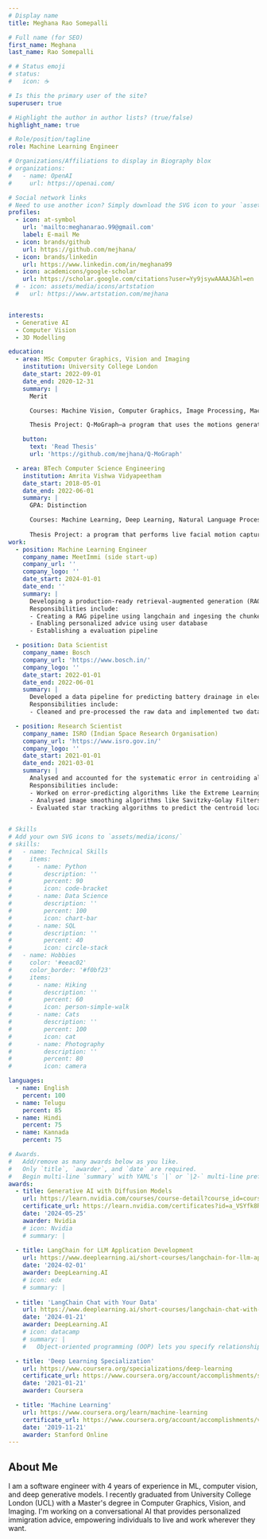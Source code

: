 ```yaml
---
# Display name
title: Meghana Rao Somepalli

# Full name (for SEO)
first_name: Meghana
last_name: Rao Somepalli

# # Status emoji
# status:
#   icon: ☕️

# Is this the primary user of the site?
superuser: true

# Highlight the author in author lists? (true/false)
highlight_name: true

# Role/position/tagline
role: Machine Learning Engineer

# Organizations/Affiliations to display in Biography blox
# organizations:
#   - name: OpenAI
#     url: https://openai.com/

# Social network links
# Need to use another icon? Simply download the SVG icon to your `assets/media/icons/` folder.
profiles:
  - icon: at-symbol
    url: 'mailto:meghanarao.99@gmail.com'
    label: E-mail Me
  - icon: brands/github
    url: https://github.com/mejhana/
  - icon: brands/linkedin
    url: https://www.linkedin.com/in/meghana99
  - icon: academicons/google-scholar
    url: https://scholar.google.com/citations?user=Yy9jsywAAAAJ&hl=en
  # - icon: assets/media/icons/artstation
  #   url: https://www.artstation.com/mejhana


interests:
  - Generative AI
  - Computer Vision
  - 3D Modelling

education:
  - area: MSc Computer Graphics, Vision and Imaging
    institution: University College London
    date_start: 2022-09-01
    date_end: 2020-12-31
    summary: |
      Merit 

      Courses: Machine Vision, Computer Graphics, Image Processing, Machine Learning in Visual Computing, Acquisition and Processing of 3D Geometry, Inverse Problems in Imaging, Computational Modelling for Biomedical Imaging and Machine Learning in Medical Imaging

      Thesis Project: Q-MoGraph—a program that uses the motions generated from a generative model like VQ-VAE sampled using a transformer to generate new motions that follow a user-defined path while performing specific actions.

    button:
      text: 'Read Thesis'
      url: 'https://github.com/mejhana/Q-MoGraph'

  - area: BTech Computer Science Engineering
    institution: Amrita Vishwa Vidyapeetham
    date_start: 2018-05-01
    date_end: 2022-06-01
    summary: |
      GPA: Distinction

      Courses: Machine Learning, Deep Learning, Natural Language Processing
      
      Thesis Project: a program that performs live facial motion capture using a single camera to calculate facial motion tracking data that drove the weights of blendshapes of a 3D face model.
work:
  - position: Machine Learning Engineer 
    company_name: MeetImmi (side start-up)
    company_url: ''
    company_logo: ''
    date_start: 2024-01-01
    date_end: ''
    summary: |
      Developing a production-ready retrieval-augmented generation (RAG) based conversational AI assistant that provides personalised immigration advice to empower people to live and work wherever they want. 
      Responsibilities include:
      - Creating a RAG pipeline using langchain and ingesing the chunked and parsed data scraped from official government websites
      - Enabling personalized advice using user database
      - Establishing a evaluation pipeline

  - position: Data Scientist
    company_name: Bosch
    company_url: 'https://www.bosch.in/'
    company_logo: ''
    date_start: 2022-01-01
    date_end: 2022-06-01
    summary: |
      Developed a data pipeline for predicting battery drainage in electric vehicles and analysing influential features to analyse the necessary sensors for data collection.
      Responsibilities include:
      - Cleaned and pre-processed the raw data and implemented two data architectures: segmenting and bucketting models 

  - position: Research Scientist
    company_name: ISRO (Indian Space Research Organisation)
    company_url: 'https://www.isro.gov.in/'
    company_logo: ''
    date_start: 2021-01-01
    date_end: 2021-03-01
    summary: |
      Analysed and accounted for the systematic error in centroiding algorithms like Centre of Mass (CoM) to increase the accuracy of finding the centre of star images. 
      Responsibilities include:
      - Worked on error-predicting algorithms like the Extreme Learning Machine with Bat algorithm as an optimiser (BA-ELM), 1D Gaussian Fitting, and Fast Gaussian Fitting; BA-ELM algorithm increased the accuracy of the CoM algorithm by 40%.
      - Analysed image smoothing algorithms like Savitzky-Golay Filters and their effect on CoM accuracy.
      - Evaluated star tracking algorithms to predict the centroid locations for faster extraction of stars from an image.
      

# Skills
# Add your own SVG icons to `assets/media/icons/`
# skills:
#   - name: Technical Skills
#     items:
#       - name: Python
#         description: ''
#         percent: 90
#         icon: code-bracket
#       - name: Data Science
#         description: ''
#         percent: 100
#         icon: chart-bar
#       - name: SQL
#         description: ''
#         percent: 40
#         icon: circle-stack
#   - name: Hobbies
#     color: '#eeac02'
#     color_border: '#f0bf23'
#     items:
#       - name: Hiking
#         description: ''
#         percent: 60
#         icon: person-simple-walk
#       - name: Cats
#         description: ''
#         percent: 100
#         icon: cat
#       - name: Photography
#         description: ''
#         percent: 80
#         icon: camera

languages:
  - name: English
    percent: 100
  - name: Telugu
    percent: 85
  - name: Hindi
    percent: 75
  - name: Kannada
    percent: 75

# Awards.
#   Add/remove as many awards below as you like.
#   Only `title`, `awarder`, and `date` are required.
#   Begin multi-line `summary` with YAML's `|` or `|2-` multi-line prefix and indent 2 spaces below.
awards:
  - title: Generative AI with Diffusion Models
    url: https://learn.nvidia.com/courses/course-detail?course_id=course-v1:DLI+S-FX-14+V1
    certificate_url: https://learn.nvidia.com/certificates?id=a_VSYfk8ReKvK7eiIA1xmQ
    date: '2024-05-25'
    awarder: Nvidia
    # icon: Nvidia
    # summary: |
      
  - title: LangChain for LLM Application Development
    url: https://www.deeplearning.ai/short-courses/langchain-for-llm-application-development
    date: '2024-02-01'
    awarder: DeepLearning.AI
    # icon: edx
    # summary: |
 
  - title: 'LangChain Chat with Your Data'
    url: https://www.deeplearning.ai/short-courses/langchain-chat-with-your-data/
    date: '2024-01-21'
    awarder: DeepLearning.AI
    # icon: datacamp
    # summary: |
    #   Object-oriented programming (OOP) lets you specify relationships between functions and the objects that they can act on, helping you manage complexity in your code. This is an intermediate level course, providing an introduction to OOP, using the S3 and R6 systems. S3 is a great day-to-day R programming tool that simplifies some of the functions that you write. R6 is especially useful for industry-specific analyses, working with web APIs, and building GUIs.

  - title: 'Deep Learning Specialization'
    url: https://www.coursera.org/specializations/deep-learning
    certificate_url: https://www.coursera.org/account/accomplishments/specialization/PMKWEPRFKHBT
    date: '2021-01-21'
    awarder: Coursera

  - title: 'Machine Learning'
    url: https://www.coursera.org/learn/machine-learning
    certificate_url: https://www.coursera.org/account/accomplishments/verify/U3HZMLEKY9G3
    date: '2019-11-21'
    awarder: Stanford Online
---
```


## About Me

I am a software engineer with 4 years of experience in ML, computer vision, and deep generative models. I recently graduated from University College London (UCL) with a Master's degree in Computer Graphics, Vision, and Imaging. I'm working on a conversational AI that provides personalized immigration advice, empowering individuals to live and work wherever they want.
